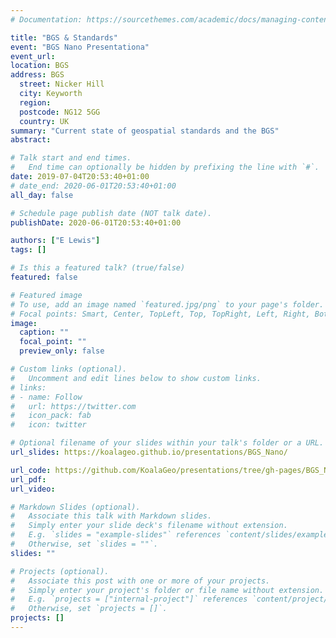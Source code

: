 ```yaml
---
# Documentation: https://sourcethemes.com/academic/docs/managing-content/

title: "BGS & Standards"
event: "BGS Nano Presentationa"
event_url:
location: BGS
address: BGS
  street: Nicker Hill
  city: Keyworth
  region:
  postcode: NG12 5GG
  country: UK
summary: "Current state of geospatial standards and the BGS"
abstract:

# Talk start and end times.
#   End time can optionally be hidden by prefixing the line with `#`.
date: 2019-07-04T20:53:40+01:00
# date_end: 2020-06-01T20:53:40+01:00
all_day: false

# Schedule page publish date (NOT talk date).
publishDate: 2020-06-01T20:53:40+01:00

authors: ["E Lewis"]
tags: []

# Is this a featured talk? (true/false)
featured: false

# Featured image
# To use, add an image named `featured.jpg/png` to your page's folder. 
# Focal points: Smart, Center, TopLeft, Top, TopRight, Left, Right, BottomLeft, Bottom, BottomRight.
image:
  caption: ""
  focal_point: ""
  preview_only: false

# Custom links (optional).
#   Uncomment and edit lines below to show custom links.
# links:
# - name: Follow
#   url: https://twitter.com
#   icon_pack: fab
#   icon: twitter

# Optional filename of your slides within your talk's folder or a URL.
url_slides: https://koalageo.github.io/presentations/BGS_Nano/

url_code: https://github.com/KoalaGeo/presentations/tree/gh-pages/BGS_Nano
url_pdf:
url_video:

# Markdown Slides (optional).
#   Associate this talk with Markdown slides.
#   Simply enter your slide deck's filename without extension.
#   E.g. `slides = "example-slides"` references `content/slides/example-slides.md`.
#   Otherwise, set `slides = ""`.
slides: ""

# Projects (optional).
#   Associate this post with one or more of your projects.
#   Simply enter your project's folder or file name without extension.
#   E.g. `projects = ["internal-project"]` references `content/project/deep-learning/index.md`.
#   Otherwise, set `projects = []`.
projects: []
---
```

